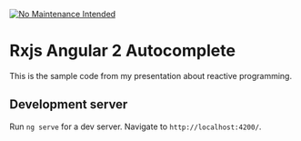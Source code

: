 [![No Maintenance Intended](http://unmaintained.tech/badge.svg)](http://unmaintained.tech/)

# Rxjs Angular 2 Autocomplete

This is the sample code from my presentation about reactive programming.

## Development server

Run `ng serve` for a dev server. Navigate to `http://localhost:4200/`.
